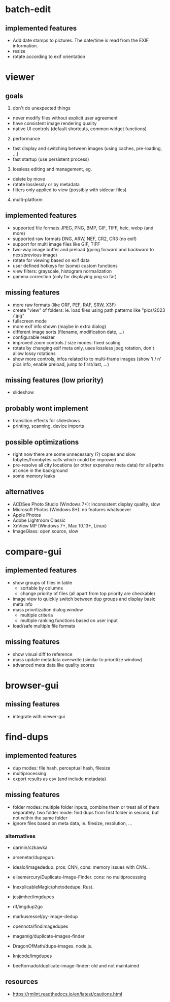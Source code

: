 # batch-edit

## implemented features

- Add date stamps to pictures. The date/time is read from the EXIF information.
- resize
- rotate according to exif orientation

# viewer

## goals

1. don't do unexpected things
  - never modify files without explicit user agreement
  - have consistent image rendering quality
  - native UI controls (default shortcuts, common widget functions)
2. performance
  - fast display and switching between images (using caches, pre-loading, ...)
  - fast startup (use persistent process)
3. lossless editing and management, eg.
  - delete by move
  - rotate losslessly or by metadata
  - filters only applied to view (possibly with sidecar files)
4. multi-platform

## implemented features

- supported file formats JPEG, PNG, BMP, GIF, TIFF, heic, webp (and more)
- supported raw formats DNG, ARW, NEF, CR2, CR3 (no exif)
- support for multi image files like GIF, TIFF
- two-way image buffer and preload (going forward and backward to next/previous image)
- rotate for viewing based on exif data
- user defined hotkeys for (some) custom functions
- view filters: grayscale, histogram normalization
- gamma correction (only for displaying png so far)

## missing features

- more raw formats (like ORF, PEF, RAF, SRW, X3F)
- create "view" of folders: ie. load files using path patterns like "pics/2023 */*.jpg"
- fullscreen mode
- more exif info shown (maybe in extra dialog)
- different image sorts (filename, modification date, ...)
- configurable resizer
- improved zoom controls / size modes: fixed scaling
- rotate by changing exif meta only, uses lossless jpeg rotation, don't allow lossy rotations
- show more controls, infos related to to multi-frame images (show 'i / n' pics info, enable preload, jump to first/last, ...)

## missing features (low priority)
- slideshow

## probably wont implement
- transition effects for slideshows
- printing, scanning, device imports

## possible optimizations

- right now there are some unnecessary (?) copies and slow tobytes/frombytes calls which could be improved
- pre-resolve all city locations (or other expensive meta data) for all paths at once in the background
- some memory leaks

## alternatives

- ACDSee Photo Studio (Windows 7+): inconsistent display quality, slow
- Microsoft Photos (Windows 8+): no features whatsoever
- Apple Photos
- Adobe Lightroom Classic
- XnView MP (Windows 7+, Mac 10.13+, Linux)
- ImageGlass: open source, slow

# compare-gui

## implemented features

- show groups of files in table
  - sortable by columns
  - change priority of files (all apart from top priority are checkable)
- image view to quickly switch between dup groups and display basic meta info
- mass prioritization dialog window
  - multiple criteria
  - multiple ranking functions based on user input
- load/safe multiple file formats

## missing features

- show visual diff to reference
- mass update metadata overwrite (similar to prioritize window)
- advanced meta data like quality scores

# browser-gui

## missing features

- integrate with viewer-gui

# find-dups

## implemented features

- dup modes: file hash, perceptual hash, filesize
- multiprocessing
- export results as csv (and include metadata)

## missing features

- folder modes: multiple folder inputs, combine them or treat all of them separately. two folder mode: find dups from first folder in second, but not within the same folder
- ignore files based on meta data, ie. filesize, resolution, ...

### alternatives

- qarmin/czkawka
- arsenetar/dupeguru

- idealo/imagededup. pros: CNN, cons: memory issues with CNN...
- elisemercury/Duplicate-Image-Finder. cons: no multiprocessing
- InexplicableMagic/photodedupe. Rust.
- jesjimher/imgdupes
- rif/imgdup2go
- markusressel/py-image-dedup
- opennota/findimagedupes
- magamig/duplicate-images-finder
- DragonOfMath/dupe-images. node.js.
- knjcode/imgdupes
- beeftornado/duplicate-image-finder: old and not maintained

## resources

- https://rmlint.readthedocs.io/en/latest/cautions.html
